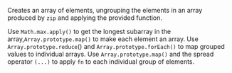 Creates an array of elements, ungrouping the elements in an array produced by `zip` and applying the provided function.

Use `Math.max.apply()` to get the longest subarray in the array,`Array.prototype.map()` to make each element an array. Use `Array.prototype.reduce`() and `Array.prototype.forEach()` to map grouped values to individual arrays. Use `Array.prototype.map()` and the spread operator `(...)` to apply `fn` to each individual group of elements.